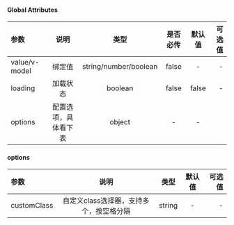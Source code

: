 #### Global Attributes ####

|参数|说明|类型|是否必传|默认值|可选值|
|:-|:-:|:-:|:-:|:-:|-:|
|value/v-model|绑定值|string/number/boolean|false|-|-|
|loading|加载状态|boolean|false|false|-|
|options|配置选项，具体看下表|object|-|-|

#### options ####
|参数|说明|类型|默认值|可选值|
|:-|:-:|:-:|:-:|-:|
|customClass|自定义class选择器，支持多个，按空格分隔|string|-|-|